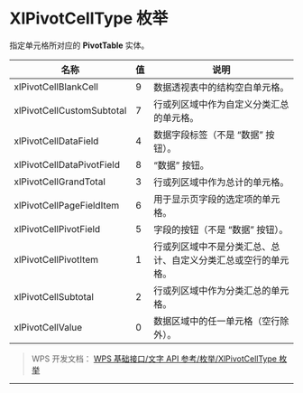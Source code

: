 # XlPivotCellType 枚举

指定单元格所对应的 **PivotTable** 实体。

| 名称                      | 值  | 说明                                                           |
|---------------------------|-----|----------------------------------------------------------------|
| xlPivotCellBlankCell      | 9   | 数据透视表中的结构空白单元格。                                 |
| xlPivotCellCustomSubtotal | 7   | 行或列区域中作为自定义分类汇总的单元格。                       |
| xlPivotCellDataField      | 4   | 数据字段标签（不是 “数据” 按钮）。                             |
| xlPivotCellDataPivotField | 8   | “数据” 按钮。                                                  |
| xlPivotCellGrandTotal     | 3   | 行或列区域中作为总计的单元格。                                 |
| xlPivotCellPageFieldItem  | 6   | 用于显示页字段的选定项的单元格。                               |
| xlPivotCellPivotField     | 5   | 字段的按钮（不是 “数据” 按钮）。                               |
| xlPivotCellPivotItem      | 1   | 行或列区域中不是分类汇总、总计、自定义分类汇总或空行的单元格。 |
| xlPivotCellSubtotal       | 2   | 行或列区域中作为分类汇总的单元格。                             |
| xlPivotCellValue          | 0   | 数据区域中的任一单元格（空行除外）。                           |

> WPS 开发文档： [WPS 基础接口/文字 API 参考/枚举/XlPivotCellType 枚举](https://qn.cache.wpscdn.cn/encs/doc/office_v19/topics/WPS%20%E5%9F%BA%E7%A1%80%E6%8E%A5%E5%8F%A3/%E6%96%87%E5%AD%97%20API%20%E5%8F%82%E8%80%83/%E6%9E%9A%E4%B8%BE/XlPivotCellType%20%E6%9E%9A%E4%B8%BE.html)

------------------------------------------------------------------------
